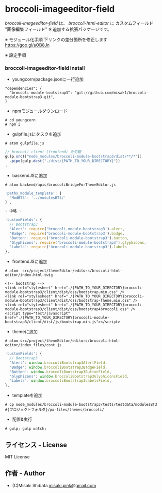 # broccoli-imageeditor-field

_broccoli-imageeditor-field_ は、 _broccoli-html-editor_ に カスタムフィールド "画像編集フィールド" を追加する拡張パッケージです。

※ モジュール化手順
下リンクの差分箇所を修正します  
https://goo.gl/aOB8Jn

※ 設定手順
### broccoli-imageeditor-field install
- youngcorn/package.jsonに一行追加
```
"dependencies": {
  "broccoli-module-bootstrap3": "git://github.com/misak1/broccoli-module-bootstrap3.git",
}
```
- npmモジュールダウンロード
```
# cd youngcorn
# npm i
```

- gulpfile.jsにタスクを追加
```
# atom gulpfile.js
```
```js
// broccoli-client (frontend) を処理
gulp.src(["node_modules/broccoli-module-bootstrap3/dist/**/*"])
  .pipe(gulp.dest("./dist/{PATH_TO_YOUR_DIRECTORY}"))
;
```

- baskendJSに追加  
```
# atom backend/apis/broccoliBridgeForThemeEditor.js
```
```js
'paths_module_template': {
  'ModBT3': '../modulesBT3/'
} ,

~ 中略 ~

'customFields': {
  // Bootstrap3
  'Alert': require('broccoli-module-bootstrap3').alert,
  'Badge': require('broccoli-module-bootstrap3').badge,
  'Button': require('broccoli-module-bootstrap3').button,
  'Glyphicons': require('broccoli-module-bootstrap3').glyphicons,
  'Labels': require('broccoli-module-bootstrap3').labels
},
```

- frontendJSに追加  
```
# atom  src/project/themeEditor/editors/broccoli-html-editor/index.html.twig
```
```js&css
<!-- bootstrap -->
<link rel="stylesheet" href="./{PATH_TO_YOUR_DIRECTORY}broccoli-module-bootstrap3/client/dist/css/bootstrap.min.css" />
<link rel="stylesheet" href="./{PATH_TO_YOUR_DIRECTORY}broccoli-module-bootstrap3/client/dist/css/bootstrap-theme.min.css" />
<link rel="stylesheet" href="./{PATH_TO_YOUR_DIRECTORY}broccoli-module-bootstrap3/client/dist/css/bootstrap4broccoli.css" />
<script type="text/javascript" href="./{PATH_TO_YOUR_DIRECTORY}broccoli-module-bootstrap3/client/dist/js/bootstrap.min.js"></script>

```

- themeに追加  
```
# atom src/project/themeEditor/editors/broccoli-html-editor/index_files/cont.js
```
```js
'customFields': {
  // Bootstrap3
  'Alert': window.broccoliBootstrap3AlertField,
  'Badge': window.broccoliBootstrap3BadgeField,
  'Button': window.broccoliBootstrap3ButtonField,
  'Glyphicons': window.broccoliBootstrap3GlyphiconsField,
  'Labels': window.broccoliBootstrap3LabelsField,
},
```

- templateを追加
```
# cp node_modules/broccoli-module-bootstrap3/tests/testdata/modulesBT3 #{プロジェクトフォルダ}/px-files/themes/broccoli/
```

- 配置&実行
```
# gulp; gulp watch;
```

## ライセンス - License

MIT License


## 作者 - Author

- (C)Misaki Shibata <misaki.pink@gmail.com>
